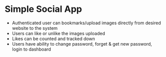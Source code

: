 # Simple Social App
- Authenticated user can bookmarks/upload images directly from desired website to the system
- Users can like or unlike the images uploaded
- Likes can be counted and tracked down
- Users have ability to change password, forget & get new password, login to dashboard

